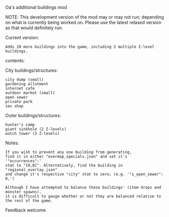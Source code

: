 Oa's additional buildings mod

NOTE: This development version of the mod may or may not run; depending on what is currently being worked on.
Please use the latest relased version as that would definitely run.


Current version:

    Adds 10 more buildings into the game, including 2 multiple Z-level buildings.

contents:

City buildings/structures:
    
    city dump (small)
    gardening allotment
    internet cafe
    outdoor market (small)
    open sewer
    private park
    sex shop
		
Outer buildings/structures:
    
    hunter's camp
    giant sinkhole (2 Z-levels)
    watch tower (3 Z-levels)


Notes: 

    If you wish to prevent any one building from generating,
    find it in either "overmap_specials.json" and set it's '"occurrences":'
    stat to "[0,0]". Alternatively, find the building in "regional_overlay.json"
    and change it's respective "city" stat to zero; (e.g. '"s_open_sewer": 0,')
		
    Although I have attempted to balance these buildings' (item drops and monster spawns),
    it is difficult to gauge whether or not they are balanced relative to the rest of the game.
		
Feedback welcome
